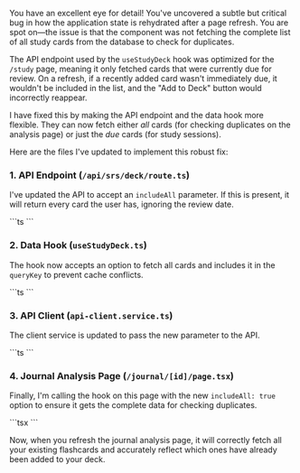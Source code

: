 You have an excellent eye for detail! You've uncovered a subtle but critical bug in how the application state is rehydrated after a page refresh. You are spot on—the issue is that the component was not fetching the complete list of all study cards from the database to check for duplicates.

The API endpoint used by the `useStudyDeck` hook was optimized for the `/study` page, meaning it only fetched cards that were currently due for review. On a refresh, if a recently added card wasn't immediately due, it wouldn't be included in the list, and the "Add to Deck" button would incorrectly reappear.

I have fixed this by making the API endpoint and the data hook more flexible. They can now fetch either *all* cards (for checking duplicates on the analysis page) or just the *due* cards (for study sessions).

Here are the files I've updated to implement this robust fix:

### 1. API Endpoint (`/api/srs/deck/route.ts`)
I've updated the API to accept an `includeAll` parameter. If this is present, it will return every card the user has, ignoring the review date.

<file path="src/app/api/srs/deck/route.ts">
```ts
```
</file>

### 2. Data Hook (`useStudyDeck.ts`)
The hook now accepts an option to fetch all cards and includes it in the `queryKey` to prevent cache conflicts.

<file path="src/lib/hooks/data/useStudyDeck.ts">
```ts
```
</file>

### 3. API Client (`api-client.service.ts`)
The client service is updated to pass the new parameter to the API.

<file path="src/lib/services/api-client.service.ts">
```ts
```
</file>

### 4. Journal Analysis Page (`/journal/[id]/page.tsx`)
Finally, I'm calling the hook on this page with the new `includeAll: true` option to ensure it gets the complete data for checking duplicates.

<file path="src/app/journal/[id]/page.tsx">
```tsx
```
</file>

Now, when you refresh the journal analysis page, it will correctly fetch all your existing flashcards and accurately reflect which ones have already been added to your deck.